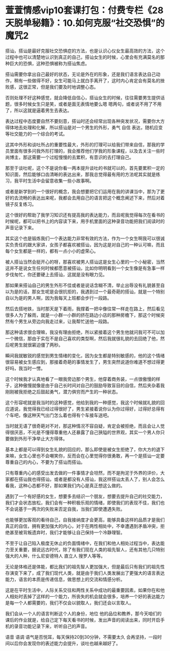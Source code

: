 # 萱萱情感vip10套课打包：付费专栏《28天脱单秘籍》：10.如何克服“社交恐惧”的魔咒2

搭讪，搭讪是最好克服社交恐惧症的方法，也是认识心仪女生最高效的方法，这个过程中也可以清楚地认识到真正的自己，搭讪女生的时候，心里会有充满莫名的那种巨大的恐惧，这种恐惧被称为搭讪焦虑。

搭讪需要你拿出自己最好的状态，无论是外在的形象，还是我们语言表达自己动作，稍有一些做得不好，女生可能马上就白手离开了，这时内心肯定会有莫名的挫败感，这很正常，但是我们要及时地调整心态。

否则处理不好这种感觉，就会降低自信心，搭讪女生的时候，往往需要男生提供话题，很多时候女生只是笑，或者是面无表情地要么嗯 嗯两句，或者说不用了不用了，所以这就是逼着男生去表达。

表达过程中态度要自然不要刻意，搭讪时还会经常出现各种突发状况，需要你大方得体地去处理和化解，所以搭讪是对一个男生的外形，勇气 自信 表达，随机应变等社交能力的一个综合的考试。

这其中外形和谈吐所占的重要性最大，外形的打理可以给我们带来自信，那我的学员里面有很多问我外形打理的，我会推荐他们学我的形象课程，以及去关注一些时尚博主，那这需要一个过程慢慢的去累积，有意识的去打理自己。

那至于谈吐呢，这个不是说你看一两本提升谈吐的书就可以的，首先要累积一定的知识面，然后能够口齿清晰的表达出来，那我总觉得最有用的方法呢其实就是练习，我平时生活中会留意收集一些小故事啊。

或者是新学到的一个很好的概念，我会想要把它们运用在我的讲课当中，那为了更好的去流畅的表达出来呢，我都会去用自己的语言把这个概念阐述下来，然后对着镜子反复练习。

这个很好的帮助了我学习知识还有提高我的表达能力，而且呢我觉得每次在看书的时候呢，都可以把书上的内容读下来，用手机里面的这种录音功能把我们阅读时的声音记录下来。

其实这个也是锻炼我们一个表达能力非常有效的方法，作为一个女生啊我可以很诚实负责任的跟大家讲，女孩子都喜欢被搭讪，因为这是对自己的一种认可嘛，而且每个女生都是一样的，都有一点小小的虚荣心。

被人搭讪当然会挺开心的呀，那喜欢被男人搭讪这是女生心里的一个小秘密，当然这并不是说女生任何时候都愿意被搭讪，比如你明明看到一个女生像是有急事一样步伐匆忙，你还要硬上去搭讪，这就是没有眼力见。

那如果来搭讪自己的男生外形不佳或者是说话含糊不清，举止出辱没有礼貌甚至自以为是的话，那女生呢是会很抗拒的，我遇到过一个最奇葩的搭讪，就是一个特别自以为是的男人啊，因为我每天上班都会步行一段路。

然后去搭地铁，当时那天是下着雨，我撑着一把伞像往常一样走在路上，然后看见很多人为了躲雨，就是一小群一小群的挤在路边小店的那种房檐下，那这个时候突然有个男生从旁边向我走过来，让我帮忙送他一段路。

那这种请求很合理嘛，我没有理由拒绝，所以紧接着这个男生他就问我可不可以加一个微信，那由于实在不是自己喜欢的类型啊，然后我就很礼貌的去回绝了他，然后呢男生就很窘迫僵了两秒。

瞬间我就敏锐的感觉到男生情绪的变化，因为女生都是特别敏感的，他的这个情绪很容易被女生感应到，那接着奇葩的事情发生了，男生突然说道你难道不想过得更好吗，我当时一愣。

这个时候我才认真地看了一眼我旁边那个男生，他穿着商务装，一点很傲慢的样子，这种傲慢就像是由于自己长时间对自己的鼓励导致盲目的自信，然后夹杂着我刚刚被我拒绝之后鼓起勇气，潜力俱穷而产生的一种状态。

这个形容呢就是我当时的这种感觉，他给到我的一种感觉，我这个时候就礼貌的回应道说，我觉得我已经过得很好了，男生紧接着说你认为你过得好，过得好总得有个车吧，像这种天气出门怎么着也得有个车接车送吧。

当时就无语了很奇葩对不对，那这种情况不容自疑，肯定会被拒绝，而且会让人觉得很厌恶，不光是不懂得尊重他人还暴露了自己狭隘的世界观，其实一个男人你只要做到外形干净举止大方得体。

基本上都是可以得到女生礼貌的回应的，那么即使是被女生拒绝了，你大方的退下来嘛，女生心里也不会嘲笑你，反而会在心里觉得你很勇敢，再一个是搭讪一定要尊重自己的内心，不要为了搭讪而搭讪。

只有尊重内心的感受出发去做的一件事情才会坦然，而不是拘泥于外界的评价，大家都在搭讪我也得搭讪，或者是都没有人搭讪，我这样搭讪太丢人了，别人会怎么看我，这种心态都不好，那如果我们内心是真正想这么做的。

遇到了一个有好感的女生，想要多去结识一个朋友，想要去提升自己的社交能力，我们才会状态放松，我们会有一种积极乐观的情绪，即使我们的表现不佳，我们也不会说基于一两次的失败来否定自我，当我们即使遭遇失败。

也能够更加客观的看待自己，自我接纳度才会更高，能够具备这样的品质才是我们真正的自信，拥有更加强大的内心，对于在两性相处中，不幸遭遇到矛盾冲突，拒绝甚至被背叛遗弃时，我们才能够让自己保持一个冷静理智。

不至于让自己陷入极度无休止的负面情绪中，在我们和他人相处过程当中，表达能力至关重要，据说远古时代，除了有我们现在人类的祖先智人，还有其他几只特别强大的人种，什么尼安德特人 直立人 搜罗人等等。

无论是体格还是体能，都比我们的祖先智人更加强大，但是最后只有我们的祖先性存演变下来了，成了我们现代人类，就是由于我们人类发展出了更强大的语言表达能力，语言的本质是传递信息，做思想上的交流和情感分析。

这是在平时生活中，人际关系交往和两性关系中成功的最重要因素，如果你在和他人相处时丢掉了这样的一个能力，所丧失的机会就会很多，培养一个好的表达能力是每一个人都需要的，我们不仅会以貌取人，我们还会以言取人。

我们会从一个人的语言判断这个人的身份，地位 他的品位和教养，那今天咱们的课后的作业就是，给自己定下每天看书的时候，发出声音的阅读出来，同时开启手机的录音功能记录下来，听听自己的声音。

语音 语调 语气是否悦耳，每天保持20到30分钟，不需要太久 会再坚持，一段时间以后你会发现你的表述能力会提升，谈吐也越来越好了。

